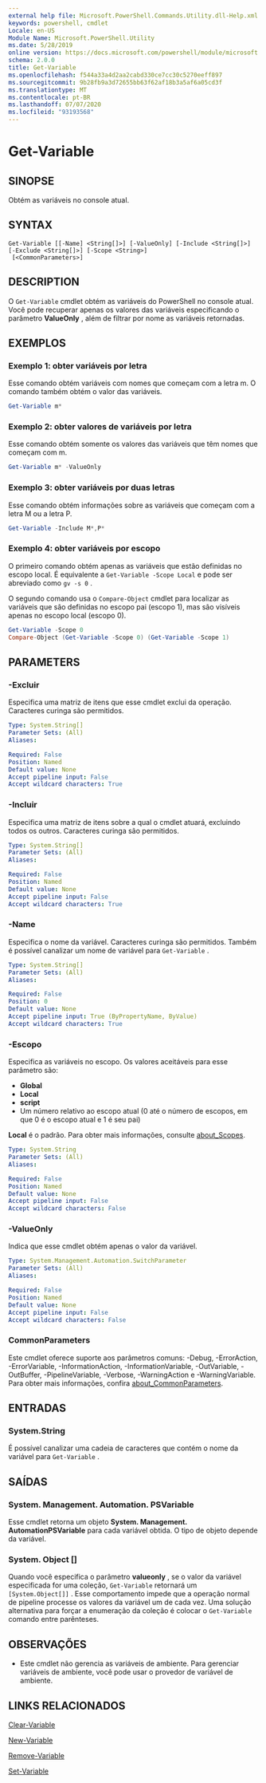 ```yaml
---
external help file: Microsoft.PowerShell.Commands.Utility.dll-Help.xml
keywords: powershell, cmdlet
Locale: en-US
Module Name: Microsoft.PowerShell.Utility
ms.date: 5/28/2019
online version: https://docs.microsoft.com/powershell/module/microsoft.powershell.utility/get-variable?view=powershell-7.1&WT.mc_id=ps-gethelp
schema: 2.0.0
title: Get-Variable
ms.openlocfilehash: f544a33a4d2aa2cabd330ce7cc30c5270eeff897
ms.sourcegitcommit: 9b28fb9a3d72655bb63f62af18b3a5af6a05cd3f
ms.translationtype: MT
ms.contentlocale: pt-BR
ms.lasthandoff: 07/07/2020
ms.locfileid: "93193568"
---
```

# Get-Variable

## SINOPSE
Obtém as variáveis no console atual.

## SYNTAX

```
Get-Variable [[-Name] <String[]>] [-ValueOnly] [-Include <String[]>] [-Exclude <String[]>] [-Scope <String>]
 [<CommonParameters>]
```

## DESCRIPTION

O `Get-Variable` cmdlet obtém as variáveis do PowerShell no console atual.
Você pode recuperar apenas os valores das variáveis especificando o parâmetro **ValueOnly** , além de filtrar por nome as variáveis retornadas.

## EXEMPLOS

### Exemplo 1: obter variáveis por letra

Esse comando obtém variáveis com nomes que começam com a letra m.
O comando também obtém o valor das variáveis.

```powershell
Get-Variable m*
```

### Exemplo 2: obter valores de variáveis por letra

Esse comando obtém somente os valores das variáveis que têm nomes que começam com m.

```powershell
Get-Variable m* -ValueOnly
```

### Exemplo 3: obter variáveis por duas letras

Esse comando obtém informações sobre as variáveis que começam com a letra M ou a letra P.

```powershell
Get-Variable -Include M*,P*
```

### Exemplo 4: obter variáveis por escopo

O primeiro comando obtém apenas as variáveis que estão definidas no escopo local.
É equivalente a `Get-Variable -Scope Local` e pode ser abreviado como `gv -s 0` .

O segundo comando usa o `Compare-Object` cmdlet para localizar as variáveis que são definidas no escopo pai (escopo 1), mas são visíveis apenas no escopo local (escopo 0).

```powershell
Get-Variable -Scope 0
Compare-Object (Get-Variable -Scope 0) (Get-Variable -Scope 1)
```

## PARAMETERS

### -Excluir

Especifica uma matriz de itens que esse cmdlet exclui da operação.
Caracteres curinga são permitidos.

```yaml
Type: System.String[]
Parameter Sets: (All)
Aliases:

Required: False
Position: Named
Default value: None
Accept pipeline input: False
Accept wildcard characters: True
```

### -Incluir

Especifica uma matriz de itens sobre a qual o cmdlet atuará, excluindo todos os outros.
Caracteres curinga são permitidos.

```yaml
Type: System.String[]
Parameter Sets: (All)
Aliases:

Required: False
Position: Named
Default value: None
Accept pipeline input: False
Accept wildcard characters: True
```

### -Name

Especifica o nome da variável.
Caracteres curinga são permitidos.
Também é possível canalizar um nome de variável para `Get-Variable` .

```yaml
Type: System.String[]
Parameter Sets: (All)
Aliases:

Required: False
Position: 0
Default value: None
Accept pipeline input: True (ByPropertyName, ByValue)
Accept wildcard characters: True
```

### -Escopo

Especifica as variáveis no escopo. Os valores aceitáveis para esse parâmetro são:

- **Global**
- **Local**
- **script**
- Um número relativo ao escopo atual (0 até o número de escopos, em que 0 é o escopo atual e 1 é seu pai)

**Local** é o padrão.
Para obter mais informações, consulte [about_Scopes](../Microsoft.PowerShell.Core/About/about_Scopes.md).

```yaml
Type: System.String
Parameter Sets: (All)
Aliases:

Required: False
Position: Named
Default value: None
Accept pipeline input: False
Accept wildcard characters: False
```

### -ValueOnly

Indica que esse cmdlet obtém apenas o valor da variável.

```yaml
Type: System.Management.Automation.SwitchParameter
Parameter Sets: (All)
Aliases:

Required: False
Position: Named
Default value: None
Accept pipeline input: False
Accept wildcard characters: False
```

### CommonParameters

Este cmdlet oferece suporte aos parâmetros comuns: -Debug, -ErrorAction, -ErrorVariable, -InformationAction, -InformationVariable, -OutVariable, -OutBuffer, -PipelineVariable, -Verbose, -WarningAction e -WarningVariable. Para obter mais informações, confira [about_CommonParameters](../Microsoft.PowerShell.Core/About/about_CommonParameters.md).

## ENTRADAS

### System.String

É possível canalizar uma cadeia de caracteres que contém o nome da variável para `Get-Variable` .

## SAÍDAS

### System. Management. Automation. PSVariable

Esse cmdlet retorna um objeto **System. Management. AutomationPSVariable** para cada variável obtida. O tipo de objeto depende da variável.

### System. Object []

Quando você especifica o parâmetro **valueonly** , se o valor da variável especificada for uma coleção, `Get-Variable` retornará um `[System.Object[]]` . Esse comportamento impede que a operação normal de pipeline processe os valores da variável um de cada vez. Uma solução alternativa para forçar a enumeração da coleção é colocar o `Get-Variable` comando entre parênteses.

## OBSERVAÇÕES

- Este cmdlet não gerencia as variáveis de ambiente. Para gerenciar variáveis de ambiente, você pode usar o provedor de variável de ambiente.

## LINKS RELACIONADOS

[Clear-Variable](Clear-Variable.md)

[New-Variable](New-Variable.md)

[Remove-Variable](Remove-Variable.md)

[Set-Variable](Set-Variable.md)

